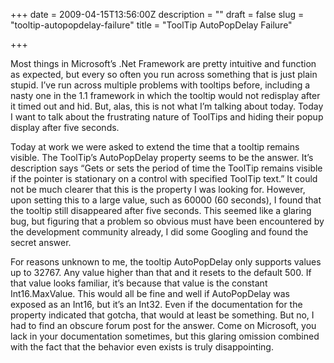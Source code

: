 +++
date = 2009-04-15T13:56:00Z
description = ""
draft = false
slug = "tooltip-autopopdelay-failure"
title = "ToolTip AutoPopDelay Failure"

+++


Most things in Microsoft’s .Net Framework are pretty intuitive and function as expected, but every so often you run across something that is just plain stupid. I’ve run across multiple problems with tooltips before, including a nasty one in the 1.1 framework in which the tooltip would not redisplay after it timed out and hid. But, alas, this is not what I’m talking about today. Today I want to talk about the frustrating nature of ToolTips and hiding their popup display after five seconds.

Today at work we were asked to extend the time that a tooltip remains visible. The ToolTip’s AutoPopDelay property seems to be the answer. It’s description says “Gets or sets the period of time the ToolTip remains visible if the pointer is stationary on a control with specified ToolTip text.” It could not be much clearer that this is the property I was looking for. However, upon setting this to a large value, such as 60000 (60 seconds), I found that the tooltip still disappeared after five seconds. This seemed like a glaring bug, but figuring that a problem so obvious must have been encountered by the development community already, I did some Googling and found the secret answer.

For reasons unknown to me, the tooltip AutoPopDelay only supports values up to 32767. Any value higher than that and it resets to the default 500. If that value looks familiar, it’s because that value is the constant Int16.MaxValue. This would all be fine and well if AutoPopDelay was exposed as an Int16, but it’s an Int32. Even if the documentation for the property indicated that gotcha, that would at least be something. But no, I had to find an obscure forum post for the answer. Come on Microsoft, you lack in your documentation sometimes, but this glaring omission combined with the fact that the behavior even exists is truly disappointing.

